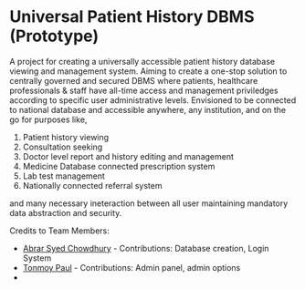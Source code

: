 # Universal Patient History DBMS (Prototype)

 A project for creating a universally accessible patient history database viewing and management system. Aiming to create a one-stop solution to centrally governed and secured DBMS where patients, healthcare professionals & staff have all-time access and management priviledges according to specific user administrative levels.
 Envisioned to be connected to national database and accessible anywhere, any institution, and on the go for purposes like,
 
 1. Patient history viewing
 2. Consultation seeking
 3. Doctor level report and history editing and management
 4. Medicine Database connected prescription system
 5. Lab test management
 6. Nationally connected referral system

 and many necessary ineteraction between all user maintaining mandatory data abstraction and security.


Credits to Team Members:
 - [Abrar Syed Chowdhury](https://www.facebook.com/profile.php?id=100008138852654) - Contributions: Database creation, Login System
 - [Tonmoy Paul](https://www.facebook.com/tonmoy.paul.524) - Contributions: Admin panel, admin options
 - 

